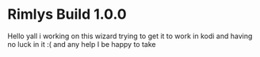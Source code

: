 # Rimlys Build 1.0.0
Hello yall i working on this wizard trying to get it to work in kodi and having no luck in it :(
and any help I be happy to take
